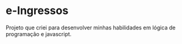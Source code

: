 # e-Ingressos

Projeto que criei para desenvolver minhas habilidades em lógica de programação e javascript.
